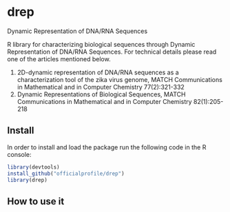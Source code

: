 # drep
Dynamic Representation of DNA/RNA Sequences

R library for characterizing biological sequences through Dynamic Representation of DNA/RNA Sequences. For technical details please read one of the articles mentioned below.

1. 2D-dynamic representation of DNA/RNA sequences as a characterization tool of the zika virus genome, MATCH Communications in Mathematical and in Computer Chemistry 77(2):321-332
2. Dynamic Representations of Biological Sequences, MATCH Communications in Mathematical and in Computer Chemistry 82(1):205-218

## Install
In order to install and load the package run the following code in the R console:

```r
library(devtools)
install_github("officialprofile/drep")
library(drep)
```

## How to use it
